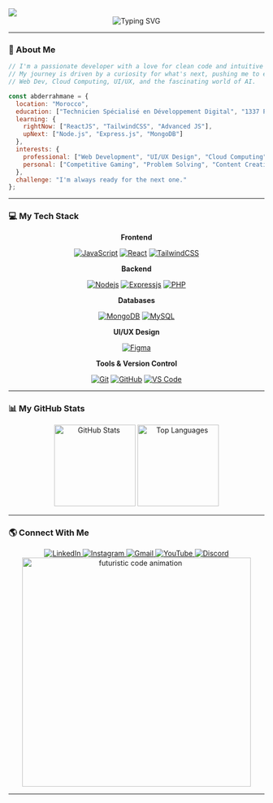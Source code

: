 <img src="https://capsule-render.vercel.app/api?type=wave&color=38BDF8&width=100%&height=150§ion=header"/>

<div align="center">
  <img src="https://readme-typing-svg.herokuapp.com?font=JetBrains+Mono&size=28&duration=5000&pause=1000&color=38BDF8¢er=true&vCenter=true&width=600&lines=Hi+there,+I'm+Abderrahmane+Laourf;A+Web+Developer+from+Morocco;A+Full-Stack+Developer." alt="Typing SVG" />
</div>

<!-- Top Wave Animation -->

---

### 🚀 About Me

```javascript
// I'm a passionate developer with a love for clean code and intuitive design.
// My journey is driven by a curiosity for what's next, pushing me to explore 
// Web Dev, Cloud Computing, UI/UX, and the fascinating world of AI.

const abderrahmane = {
  location: "Morocco",
  education: ["Technicien Spécialisé en Développement Digital", "1337 Pool"],
  learning: {
    rightNow: ["ReactJS", "TailwindCSS", "Advanced JS"],
    upNext: ["Node.js", "Express.js", "MongoDB"]
  },
  interests: {
    professional: ["Web Development", "UI/UX Design", "Cloud Computing", "AI"],
    personal: ["Competitive Gaming", "Problem Solving", "Content Creation"]
  },
  challenge: "I'm always ready for the next one."
};
```
---

### 💻 My Tech Stack

<div align="center">
  <p><strong>Frontend</strong></p>
  <a href="https://developer.mozilla.org/en-US/docs/Web/JavaScript" target="_blank" rel="noreferrer"><img src="https://img.shields.io/badge/JavaScript-F7DF1E?style=for-the-badge&logo=javascript&logoColor=black" alt="JavaScript"/></a>
  <a href="https://reactjs.org/" target="_blank" rel="noreferrer"><img src="https://img.shields.io/badge/React-61DAFB?style=for-the-badge&logo=react&logoColor=black" alt="React"/></a>
  <a href="https://tailwindcss.com/" target="_blank" rel="noreferrer"><img src="https://img.shields.io/badge/Tailwind_CSS-38B2AC?style=for-the-badge&logo=tailwind-css&logoColor=white" alt="TailwindCSS"/></a>
  
  <p><strong>Backend</strong></p>
  <a href="https://nodejs.org" target="_blank" rel="noreferrer"><img src="https://img.shields.io/badge/Node.js-339933?style=for-the-badge&logo=nodedotjs&logoColor=white" alt="Nodejs"/></a>
  <a href="https://expressjs.com" target="_blank" rel="noreferrer"><img src="https://img.shields.io/badge/Express.js-000000?style=for-the-badge&logo=express&logoColor=white" alt="Expressjs"/></a>
  <a href="https://www.php.net" target="_blank" rel="noreferrer"><img src="https://img.shields.io/badge/PHP-777BB4?style=for-the-badge&logo=php&logoColor=white" alt="PHP"/></a>

  <p><strong>Databases</strong></p>
  <a href="https://www.mongodb.com/" target="_blank" rel="noreferrer"><img src="https://img.shields.io/badge/MongoDB-47A248?style=for-the-badge&logo=mongodb&logoColor=white" alt="MongoDB"/></a>
  <a href="https://www.mysql.com/" target="_blank" rel="noreferrer"><img src="https://img.shields.io/badge/MySQL-4479A1?style=for-the-badge&logo=mysql&logoColor=white" alt="MySQL"/></a>
  
  <p><strong>UI/UX Design</strong></p>
  <a href="https://www.figma.com/" target="_blank" rel="noreferrer"><img src="https://img.shields.io/badge/Figma-F24E1E?style=for-the-badge&logo=figma&logoColor=white" alt="Figma"/></a>
  
  <p><strong>Tools & Version Control</strong></p>
  <a href="https://git-scm.com/" target="_blank" rel="noreferrer"><img src="https://img.shields.io/badge/Git-F05032?style=for-the-badge&logo=git&logoColor=white" alt="Git"/></a>
  <a href="https://github.com/" target="_blank" rel="noreferrer"><img src="https://img.shields.io/badge/GitHub-181717?style=for-the-badge&logo=github&logoColor=white" alt="GitHub"/></a>
  <a href="https://code.visualstudio.com/" target="_blank" rel="noreferrer"><img src="https://img.shields.io/badge/VS_Code-007ACC?style=for-the-badge&logo=visual-studio-code&logoColor=white" alt="VS Code"/></a>
</div>

---

### 📊 My GitHub Stats

<div align="center">
  <img src="https://github-readme-stats.vercel.app/api?username=abderrahmane-laourf&show_icons=true&count_private=true&theme=tokyonight&hide_border=true&border_radius=10" height="160" alt="GitHub Stats" />
  <img src="https://github-readme-stats.vercel.app/api/top-langs?username=abderrahmane-laourf&layout=compact&theme=tokyonight&hide_border=true&border_radius=10" height="160" alt="Top Languages" />
</div>

---

### 🌎 Connect With Me

<div align="center">
  <a href="https://linkedin.com/in/your-username" target="_blank">
    <img src="https://img.shields.io/badge/LinkedIn-0077B5?style=for-the-badge&logo=linkedin&logoColor=white" alt="LinkedIn"/>
  </a>
  <a href="https://instagram.com/your-username" target="_blank">
    <img src="https://img.shields.io/badge/Instagram-E4405F?style=for-the-badge&logo=instagram&logoColor=white" alt="Instagram"/>
  </a>
  <a href="" target="_blank">
    <img src="https://img.shields.io/badge/Gmail-D14836?style=for-the-badge&logo=gmail&logoColor=white" alt="Gmail"/>
  </a>
  <a href="https://youtube.com/your-channel" target="_blank">
    <img src="https://img.shields.io/badge/YouTube-FF0000?style=for-the-badge&logo=youtube&logoColor=white" alt="YouTube"/>
  </a>
  <a href="https://discord.gg/your-invite" target="_blank">
    <img src="https://img.shields.io/badge/Discord-7289DA?style=for-the-badge&logo=discord&logoColor=white" alt="Discord"/>
  </a>
</div>

<div align="center">
  <img src="https://raw.githubusercontent.com/abhisheknaiidu/abhisheknaiidu/master/code.gif" width="450" alt="futuristic code animation" />
</div>

---
<!---
abderrahmane-laourf/abderrahmane-laourf is a ✨ special ✨ repository because its `README.md` appears on your GitHub profile.
--->
